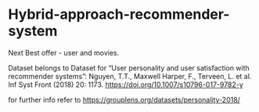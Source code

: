 # Hybrid-approach-recommender-system
Next Best offer - user and movies.

Dataset belongs to Dataset for “User personality and user satisfaction with recommender systems”:
Nguyen, T.T., Maxwell Harper, F., Terveen, L. et al. Inf Syst Front (2018) 20: 1173. https://doi.org/10.1007/s10796-017-9782-y

for further info refer to https://grouplens.org/datasets/personality-2018/
